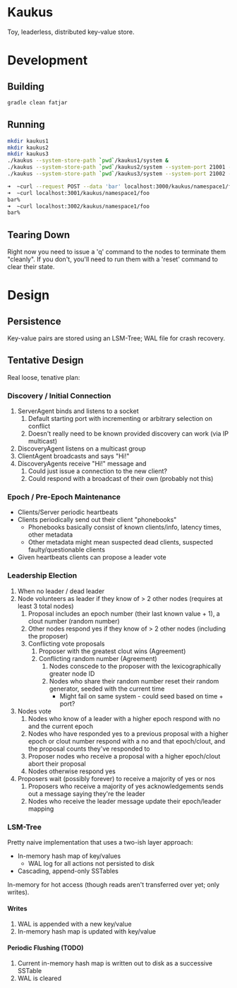 # Kaukus

Toy, leaderless, distributed key-value store.

# Development

## Building

```bash
gradle clean fatjar
```

## Running

```bash
mkdir kaukus1
mkdir kaukus2
mkdir kaukus3
./kaukus --system-store-path `pwd`/kaukus1/system &
./kaukus --system-store-path `pwd`/kaukus2/system --system-port 21001 --webserver-port 3001 &
./kaukus --system-store-path `pwd`/kaukus3/system --system-port 21002 --webserver-port 3002 &
```

```bash
➜  ~curl --request POST --data 'bar' localhost:3000/kaukus/namespace1/foo
➜  ~curl localhost:3001/kaukus/namespace1/foo
bar%
➜  ~curl localhost:3002/kaukus/namespace1/foo
bar%
```

## Tearing Down

Right now you need to issue a 'q' command to the nodes to terminate them "cleanly". If you don't, you'll need to run them with a 'reset' command to clear their state.

# Design

## Persistence

Key-value pairs are stored using an LSM-Tree; WAL file for crash recovery.

## Tentative Design

Real loose, tenative plan:

### Discovery / Initial Connection

1. ServerAgent binds and listens to a socket
   1. Default starting port with incrementing or arbitrary selection on conflict
   2. Doesn't really need to be known provided discovery can work (via IP multicast)
2. DiscoveryAgent listens on a multicast group
3. ClientAgent broadcasts and says "Hi!"
4. DiscoveryAgents receive "Hi!" message and
   1. Could just issue a connection to the new client?
   2. Could respond with a broadcast of their own (probably not this)

### Epoch / Pre-Epoch Maintenance

- Clients/Server periodic heartbeats
- Clients periodically send out their client "phonebooks"
  - Phonebooks basically consist of known clients/info, latency times, other metadata
  - Other metadata might mean suspected dead clients, suspected faulty/questionable clients
- Given heartbeats clients can propose a leader vote

### Leadership Election
1. When no leader / dead leader
2. Node volunteers as leader if they know of > 2 other nodes (requires at least 3 total nodes)
   1. Proposal includes an epoch number (their last known value + 1), a clout number (random number)
   2. Other nodes respond yes if they know of > 2 other nodes (including the proposer)
   3. Conflicting vote proposals
      1. Proposer with the greatest clout wins (Agreement)
      2. Conflicting random number (Agreement)
         1. Nodes conscede to the proposer with the lexicographically greater node ID
         2. Nodes who share their random number reset their random generator, seeded with the current time
            - Might fail on same system - could seed based on time + port?
3. Nodes vote
   1. Nodes who know of a leader with a higher epoch respond with no and the current epoch
   2. Nodes who have responded yes to a previous proposal with a higher epoch or clout number respond with a no and that epoch/clout, and the proposal counts they've responded to
   3. Proposer nodes who receive a proposal with a higher epoch/clout abort their proposal
   4. Nodes otherwise respond yes
4. Proposers wait (possibly forever) to receive a majority of yes or nos
   1. Proposers who receive a majority of yes acknowledgements sends out a message saying they're the leader
   2. Nodes who receive the leader message update their epoch/leader mapping

### LSM-Tree

Pretty naive implementation that uses a two-ish layer approach:

- In-memory hash map of key/values
  - WAL log for all actions not persisted to disk
- Cascading, append-only SSTables

In-memory for hot access (though reads aren't transferred over yet; only writes).

#### Writes

1. WAL is appended with a new key/value
2. In-memory hash map is updated with key/value

#### Periodic Flushing (TODO)

1. Current in-memory hash map is written out to disk as a successive SSTable
2. WAL is cleared